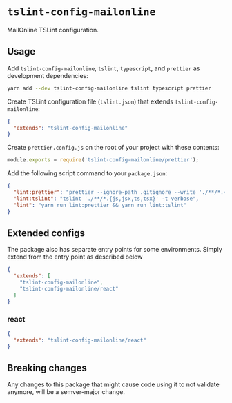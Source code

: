 # `tslint-config-mailonline`

MailOnline TSLint configuration.

## Usage

Add `tslint-config-mailonline`, `tslint`, `typescript`, and `prettier` as development dependencies:

```bash
yarn add --dev tslint-config-mailonline tslint typescript prettier
```

Create TSLint configuration file (`tslint.json`) that extends `tslint-config-mailonline`:

```json
{
  "extends": "tslint-config-mailonline"
}
```

Create `prettier.config.js` on the root of your project with these contents:

```js
module.exports = require('tslint-config-mailonline/prettier');
```

Add the following script command to your `package.json`:

```json
{
  "lint:prettier": "prettier --ignore-path .gitignore --write './**/*.{js,jsx,ts,tsx}'",
  "lint:tslint": "tslint './**/*.{js,jsx,ts,tsx}' -t verbose",
  "lint": "yarn run lint:prettier && yarn run lint:tslint"
}
```

## Extended configs

The package also has separate entry points for some environments. Simply extend from the entry point as described below

```json
{
  "extends": [
    "tslint-config-mailonline",
    "tslint-config-mailonline/react"
  ]
}
```

### react

```json
{
  "extends": "tslint-config-mailonline/react"
}
```

## Breaking changes

Any changes to this package that might cause code using it to not validate anymore, will be a semver-major change.
